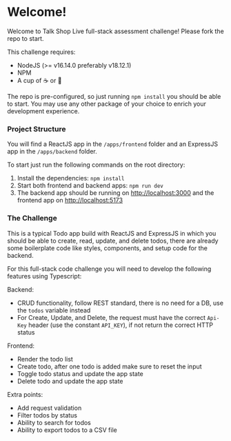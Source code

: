 # Welcome!

Welcome to Talk Shop Live full-stack assessment challenge!
Please fork the repo to start.

This challenge requires:

- NodeJS (>= v16.14.0 preferably v18.12.1)
- NPM
- A cup of ☕ or 🍵

The repo is pre-configured, so just running `npm install` you should be able to start.
You may use any other package of your choice to enrich your development experience.

### Project Structure

You will find a ReactJS app in the `/apps/frontend` folder and an ExpressJS app in the `/apps/backend` folder.

To start just run the following commands on the root directory:

1. Install the dependencies: `npm install`
1. Start both frontend and backend apps: `npm run dev`
1. The backend app should be running on [http://localhost:3000](http://localhost:3000) and the frontend app on [http://localhost:5173](http://localhost:5173)

### The Challenge

This is a typical Todo app build with ReactJS and ExpressJS in which you should be able to create, read, update, and delete todos, there are already some boilerplate code like styles, components, and setup code for the backend.

For this full-stack code challenge you will need to develop the following features using Typescript:

Backend:

- CRUD functionality, follow REST standard, there is no need for a DB, use the `todos` variable instead
- For Create, Update, and Delete, the request must have the correct `Api-Key` header (use the constant `API_KEY`), if not return the correct HTTP status

Frontend:

- Render the todo list
- Create todo, after one todo is added make sure to reset the input
- Toggle todo status and update the app state
- Delete todo and update the app state

Extra points:

- Add request validation
- Filter todos by status
- Ability to search for todos
- Ability to export todos to a CSV file

